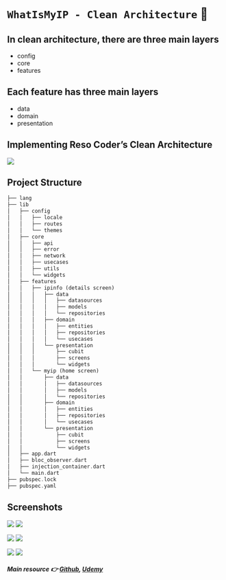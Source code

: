# **`WhatIsMyIP - Clean Architecture`** 🚀

## In clean architecture, there are three main layers
- config
- core
- features

## Each feature has three main layers
- data
- domain
- presentation

## Implementing Reso Coder’s Clean Architecture

![](/readme_images/flow.png)

## Project Structure 
```dart 
├── lang
├── lib
│   ├── config
│   │   ├── locale
│   │   ├── routes
│   │   └── themes
│   ├── core
│   │   ├── api
│   │   ├── error
│   │   ├── network
│   │   ├── usecases
│   │   ├── utils
│   │   └── widgets
│   ├── features
│   │   ├── ipinfo (details screen)
│   │   │   ├── data
│   │   │   │   ├── datasources
│   │   │   │   ├── models
│   │   │   │   └── repositories
│   │   │   ├── domain
│   │   │   │   ├── entities
│   │   │   │   ├── repositories
│   │   │   │   └── usecases
│   │   │   └── presentation
│   │   │       ├── cubit
│   │   │       ├── screens
│   │   │       └── widgets
│   │   └── myip (home screen)
│   │       ├── data
│   │       │   ├── datasources
│   │       │   ├── models
│   │       │   └── repositories
│   │       ├── domain
│   │       │   ├── entities
│   │       │   ├── repositories
│   │       │   └── usecases
│   │       └── presentation
│   │           ├── cubit
│   │           ├── screens
│   │           └── widgets
│   ├── app.dart
│   ├── bloc_observer.dart
│   ├── injection_container.dart
│   └── main.dart
├── pubspec.lock
├── pubspec.yaml
```

## Screenshots

![](/readme_images/myip-home.png)    ![](/readme_images/more-details.png)

![](/readme_images/drawer.png)   ![](/readme_images/dark-mode.png)

![](/readme_images/arabic.png)   ![](/readme_images/error.png)

#### _Main resource 👉 [Github](https://github.com/ismailelmogy/quotes), [Udemy](https://www.udemy.com/course/clean-architecture-in-flutter-arabic/)_
